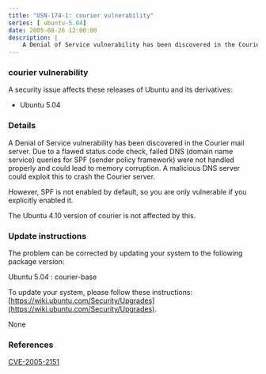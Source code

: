 ```yaml
---
title: "USN-174-1: courier vulnerability"
series: [ ubuntu-5.04]
date: 2005-08-26 12:00:00
description: |
    A Denial of Service vulnerability has been discovered in the Courier mail server. Due to a flawed status code check, failed DNS (domain name service) queries for SPF (sender policy framework) were not handled properly and could lead to memory corruption. A malicious DNS server could exploit this to crash the Courier server.
--- 
```

 
 


### courier vulnerability

A security issue affects these releases of Ubuntu and its derivatives:

* Ubuntu 5.04

### Details

A Denial of Service vulnerability has been discovered in the Courier mail server. Due to a flawed status code check, failed DNS (domain name service) queries for SPF (sender policy framework) were not handled properly and could lead to memory corruption. A malicious DNS server could exploit this to crash the Courier server.

However, SPF is not enabled by default, so you are only vulnerable if you explicitly enabled it.

The Ubuntu 4.10 version of courier is not affected by this.

### Update instructions

The problem can be corrected by updating your system to the following package version:

Ubuntu 5.04
 : courier-base 

To update your system, please follow these instructions: [https://wiki.ubuntu.com/Security/Upgrades](https://wiki.ubuntu.com/Security/Upgrades).

None

### References

 
 [CVE-2005-2151](http://people.ubuntu.com/~ubuntu-security/cve/CVE-2005-2151)
 

